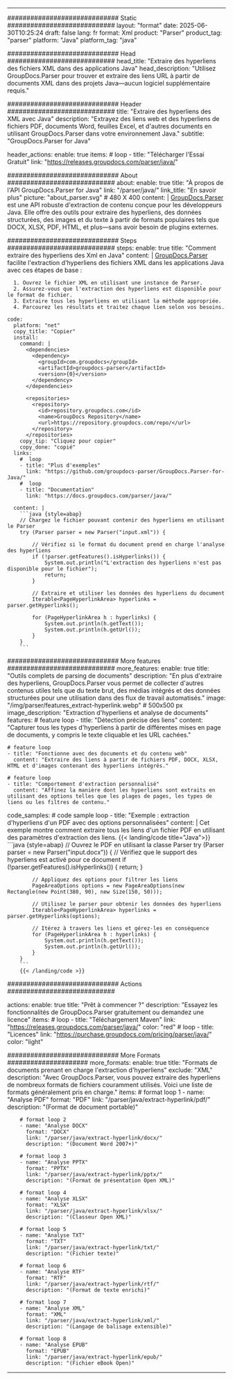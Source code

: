


---
############################# Static ############################
layout: "format"
date:  2025-06-30T10:25:24
draft: false
lang: fr
format: Xml
product: "Parser"
product_tag: "parser"
platform: "Java"
platform_tag: "java"

############################# Head ############################
head_title: "Extraire des hyperliens des fichiers XML dans des applications Java"
head_description: "Utilisez GroupDocs.Parser pour trouver et extraire des liens URL à partir de documents XML dans des projets Java—aucun logiciel supplémentaire requis."

############################# Header ############################
title: "Extraire des hyperliens des XML avec Java" 
description: "Extrayez des liens web et des hyperliens de fichiers PDF, documents Word, feuilles Excel, et d'autres documents en utilisant GroupDocs.Parser dans votre environnement Java."
subtitle: "GroupDocs.Parser for Java" 

header_actions:
  enable: true
  items:
    #  loop
    - title: "Télécharger l'Essai Gratuit"
      link: "https://releases.groupdocs.com/parser/java/"
      
############################# About ############################
about:
    enable: true
    title: "À propos de l'API GroupDocs.Parser for Java"
    link: "/parser/java/"
    link_title: "En savoir plus"
    picture: "about_parser.svg" # 480 X 400
    content: |
       [GroupDocs.Parser](/parser/java/) est une API robuste d'extraction de contenu conçue pour les développeurs Java. Elle offre des outils pour extraire des hyperliens, des données structurées, des images et du texte à partir de formats populaires tels que DOCX, XLSX, PDF, HTML, et plus—sans avoir besoin de plugins externes.

############################# Steps ############################
steps:
    enable: true
    title: "Comment extraire des hyperliens des Xml en Java"
    content: |
      [GroupDocs.Parser](/parser/java/) facilite l'extraction d'hyperliens des fichiers XML dans les applications Java avec ces étapes de base :
      
      1. Ouvrez le fichier XML en utilisant une instance de Parser.
      2. Assurez-vous que l'extraction des hyperliens est disponible pour le format de fichier.
      3. Extraire tous les hyperliens en utilisant la méthode appropriée.
      4. Parcourez les résultats et traitez chaque lien selon vos besoins.
   
    code:
      platform: "net"
      copy_title: "Copier"
      install:
        command: |
          <dependencies>
            <dependency>
              <groupId>com.groupdocs</groupId>
              <artifactId>groupdocs-parser</artifactId>
              <version>{0}</version>
            </dependency>
          </dependencies>

          <repositories>
            <repository>
              <id>repository.groupdocs.com</id>
              <name>GroupDocs Repository</name>
              <url>https://repository.groupdocs.com/repo/</url>
            </repository>
          </repositories>
        copy_tip: "Cliquez pour copier"
        copy_done: "copié"
      links:
        #  loop
        - title: "Plus d'exemples"
          link: "https://github.com/groupdocs-parser/GroupDocs.Parser-for-Java/"
        #  loop
        - title: "Documentation"
          link: "https://docs.groupdocs.com/parser/java/"
          
      content: |
        ```java {style=abap}
        // Chargez le fichier pouvant contenir des hyperliens en utilisant le Parser
        try (Parser parser = new Parser("input.xml")) {

            // Vérifiez si le format du document prend en charge l'analyse des hyperliens
            if (!parser.getFeatures().isHyperlinks()) {
                System.out.println("L'extraction des hyperliens n'est pas disponible pour le fichier");
                return;
            }

            // Extraire et utiliser les données des hyperliens du document
            Iterable<PageHyperlinkArea> hyperlinks = parser.getHyperlinks();

            for (PageHyperlinkArea h : hyperlinks) {
                System.out.println(h.getText());
                System.out.println(h.getUrl());
            }
        }
        ```            

############################# More features ############################
more_features:
  enable: true
  title: "Outils complets de parsing de documents"
  description: "En plus d'extraire des hyperliens, GroupDocs.Parser vous permet de collecter d'autres contenus utiles tels que du texte brut, des médias intégrés et des données structurées pour une utilisation dans des flux de travail automatisés."
  image: "/img/parser/features_extract-hyperlink.webp" # 500x500 px
  image_description: "Extraction d'hyperliens et analyse de documents"
  features:
    # feature loop
    - title: "Détection précise des liens"
      content: "Capturer tous les types d'hyperliens à partir de différentes mises en page de documents, y compris le texte cliquable et les URL cachées."

    # feature loop
    - title: "Fonctionne avec des documents et du contenu web"
      content: "Extraire des liens à partir de fichiers PDF, DOCX, XLSX, HTML et d'images contenant des hyperliens intégrés."

    # feature loop
    - title: "Comportement d'extraction personnalisé"
      content: "Affinez la manière dont les hyperliens sont extraits en utilisant des options telles que les plages de pages, les types de liens ou les filtres de contenu."
      
  code_samples:
    # code sample loop
    - title: "Exemple : extraction d'hyperliens d'un PDF avec des options personnalisées"
      content: |
        Cet exemple montre comment extraire tous les liens d'un fichier PDF en utilisant des paramètres d'extraction des liens.
        {{< landing/code title="Java">}}
        ```java {style=abap}
        //  Ouvrez le PDF en utilisant la classe Parser
        try (Parser parser = new Parser("input.docx"))
        {
            // Vérifiez que le support des hyperliens est activé pour ce document
            if (!parser.getFeatures().isHyperlinks()) {
                return;
            }

            // Appliquez des options pour filtrer les liens
            PageAreaOptions options = new PageAreaOptions(new Rectangle(new Point(380, 90), new Size(150, 50)));

            // Utilisez le parser pour obtenir les données des hyperliens
            Iterable<PageHyperlinkArea> hyperlinks = parser.getHyperlinks(options);

            // Itérez à travers les liens et gérez-les en conséquence
            for (PageHyperlinkArea h : hyperlinks) {
                System.out.println(h.getText());
                System.out.println(h.getUrl());
            }
        }
        ```
        {{< /landing/code >}}


############################# Actions ############################

actions:
  enable: true
  title: "Prêt à commencer ?"
  description: "Essayez les fonctionnalités de GroupDocs.Parser gratuitement ou demandez une licence"
  items:
    #  loop
    - title: "Téléchargement Maven"
      link: "https://releases.groupdocs.com/parser/java/"
      color: "red"
        #  loop
    - title: "Licences"
      link: "https://purchase.groupdocs.com/pricing/parser/java/"
      color: "light"


############################# More Formats #####################
more_formats:
    enable: true
    title: "Formats de documents prenant en charge l'extraction d'hyperliens"
    exclude: "XML"
    description: "Avec GroupDocs.Parser, vous pouvez extraire des hyperliens de nombreux formats de fichiers couramment utilisés. Voici une liste de formats généralement pris en charge."
    items: 
        # format loop 1
        - name: "Analyse PDF"
          format: "PDF"
          link: "/parser/java/extract-hyperlink/pdf/"
          description: "(Format de document portable)"
          
        # format loop 2
        - name: "Analyse DOCX"
          format: "DOCX"
          link: "/parser/java/extract-hyperlink/docx/"
          description: "(Document Word 2007+)"
          
        # format loop 3
        - name: "Analyse PPTX"
          format: "PPTX"
          link: "/parser/java/extract-hyperlink/pptx/"
          description: "(Format de présentation Open XML)"
          
        # format loop 4
        - name: "Analyse XLSX"
          format: "XLSX"
          link: "/parser/java/extract-hyperlink/xlsx/"
          description: "(Classeur Open XML)"
          
        # format loop 5
        - name: "Analyse TXT"
          format: "TXT"
          link: "/parser/java/extract-hyperlink/txt/"
          description: "(Fichier texte)"
          
        # format loop 6
        - name: "Analyse RTF"
          format: "RTF"
          link: "/parser/java/extract-hyperlink/rtf/"
          description: "(Format de texte enrichi)"
          
        # format loop 7
        - name: "Analyse XML"
          format: "XML"
          link: "/parser/java/extract-hyperlink/xml/"
          description: "(Langage de balisage extensible)"
          
        # format loop 8
        - name: "Analyse EPUB"
          format: "EPUB"
          link: "/parser/java/extract-hyperlink/epub/"
          description: "(Fichier eBook Open)"
         
          

---